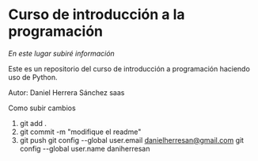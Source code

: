 # Curso de introducción a la programación

_En este lugar subiré información_


Este es un repositorio del curso de introducción a programación haciendo uso de Python.

Autor: Daniel Herrera Sánchez
saas

Como subir cambios

1) git add .
2) git commit -m "modifique el readme"
3) git push
git config --global user.email danielherresan@gmail.com
git config --global user.name daniherresan
